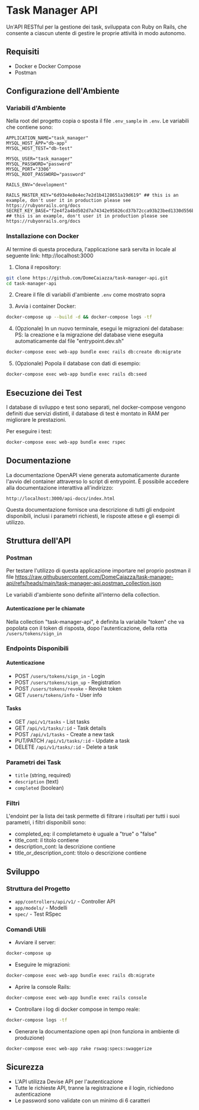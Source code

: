 # Task Manager API

Un'API RESTful per la gestione dei task, sviluppata con Ruby on Rails, che consente a ciascun utente di gestire le proprie attività in modo autonomo.

## Requisiti

- Docker e Docker Compose
- Postman

## Configurazione dell'Ambiente

### Variabili d'Ambiente

Nella root del progetto copia o sposta il file `.env_sample` in `.env`. Le variabili che contiene sono:

```env
APPLICATION_NAME="task_manager"
MYSQL_HOST_APP="db-app"
MYSQL_HOST_TEST="db-test"

MYSQL_USER="task_manager"
MYSQL_PASSWORD="password"
MYSQL_PORT="3306"
MYSQL_ROOT_PASSWORD="password"

RAILS_ENV="development"

RAILS_MASTER_KEY="6d93e4e8e4ec7e2d1b4128651a19d619" ## this is an example, don't user it in production please see https://rubyonrails.org/docs
SECRET_KEY_BASE="f2e4f2a4bd502d7a74342e95826cd37b72cca93b23bed1330d556bb0e63d0e506c2bbcb17d7f3a653339d93c37ecb2f4e2617b65772ee0e957b50a97d26224ff" ## this is an example, don't user it in production please see https://rubyonrails.org/docs
```

### Installazione con Docker

Al termine di questa procedura, l'applicazione sarà servita in locale al seguente link: http://localhost:3000

1. Clona il repository:
```bash
git clone https://github.com/DomeCaiazza/task-manager-api.git
cd task-manager-api
```

2. Creare il file di variabili d'ambiente `.env` come mostrato sopra

3. Avvia i container Docker:
```bash
docker-compose up --build -d && docker-compose logs -tf
```

4. (Opzionale) In un nuovo terminale, esegui le migrazioni del database:
PS: la creazione e la migrazione del database viene eseguita automaticamente dal file "entrypoint.dev.sh"
```bash
docker-compose exec web-app bundle exec rails db:create db:migrate
```

5. (Opzionale) Popola il database con dati di esempio:
```bash
docker-compose exec web-app bundle exec rails db:seed
```

## Esecuzione dei Test

I database di sviluppo e test sono separati, nel docker-compose vengono definiti due servizi distinti, il database di test è montato in RAM per migliorare le prestazioni.

Per eseguire i test:

```bash
docker-compose exec web-app bundle exec rspec
```

## Documentazione

La documentazione OpenAPI viene generata automaticamente durante l'avvio del container attraverso lo script di entrypoint. È possibile accedere alla documentazione interattiva all'indirizzo:

```
http://localhost:3000/api-docs/index.html
```

Questa documentazione fornisce una descrizione di tutti gli endpoint disponibili, inclusi i parametri richiesti, le risposte attese e gli esempi di utilizzo.

## Struttura dell'API

### Postman
Per testare l'utilizzo di questa applicazione importare nel proprio postman il file https://raw.githubusercontent.com/DomeCaiazza/task-manager-api/refs/heads/main/task-manager-api.postman_collection.json

Le variabili d'ambiente sono definite all'interno della collection.

#### Autenticazione per le chiamate
Nella collection "task-manager-api", è definita la variabile "token" che va popolata con il token di risposta, dopo l'autenticazione, della rotta `/users/tokens/sign_in`


### Endpoints Disponibili

#### Autenticazione
- POST `/users/tokens/sign_in` - Login
- POST `/users/tokens/sign_up` - Registration
- POST `/users/tokens/revoke` - Revoke token
- GET `/users/tokens/info` - User info

#### Tasks
- GET `/api/v1/tasks` - List tasks
- GET `/api/v1/tasks/:id` - Task details
- POST `/api/v1/tasks` - Create a new task
- PUT/PATCH `/api/v1/tasks/:id` - Update a task
- DELETE `/api/v1/tasks/:id` - Delete a task

### Parametri dei Task
- `title` (string, required)
- `description` (text)
- `completed` (boolean)

### Filtri
L'endoint per la lista dei task permette di filtrare i risultati per tutti i suoi parametri, i filtri disponibili sono:
- completed_eq: il completameto è uguale a "true" o "false"
- title_cont: il titolo contiene
- description_cont: la descrizione contiene
- title_or_description_cont: titolo o descrizione contiene

## Sviluppo

### Struttura del Progetto
- `app/controllers/api/v1/` - Controller API
- `app/models/` - Modelli
- `spec/` - Test RSpec

### Comandi Utili

- Avviare il server:
```bash
docker-compose up
```

- Eseguire le migrazioni:
```bash
docker-compose exec web-app bundle exec rails db:migrate
```

- Aprire la console Rails:
```bash
docker-compose exec web-app bundle exec rails console
```

- Controllare i log di docker compose in tempo reale:
```bash
docker-compose logs -tf
```

- Generare la documentazione open api (non funziona in ambiente di produzione)
```bash
docker-compose exec web-app rake rswag:specs:swaggerize
```

## Sicurezza

- L'API utilizza Devise API per l'autenticazione
- Tutte le richieste API, tranne la registrazione e il login, richiedono autenticazione
- Le password sono validate con un minimo di 6 caratteri